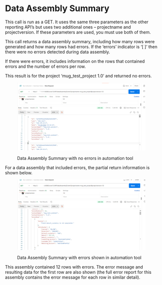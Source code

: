 # Data Assembly Summary

This call is run as a GET.  It uses the same three parameters as the other reporting API’s but uses two additional ones – projectname and projectversion.  If these parameters are used, you must use both of them.&#x20;

&#x20;This call returns a data assembly summary, including how many rows were generated and how many rows had errors.  If the ‘errors’ indicator is ‘\[ ]’ then there were no errors detected during data assembly.

&#x20;If there were errors, it includes information on the rows that contained errors and the number of errors per row.

&#x20;This result is for the project ‘mug\_test\_project 1.0’ and returned no errors.

&#x20;

<figure><img src="../../../../../.gitbook/assets/image (59).png" alt=""><figcaption><p>Data Assembly Summary with no errors in automation tool</p></figcaption></figure>

&#x20;For a data assembly that included errors, the partial return information is shown below.

&#x20;

<figure><img src="../../../../../.gitbook/assets/image (60).png" alt=""><figcaption><p>Data Assembly Summary with errors shown in automation tool</p></figcaption></figure>

&#x20;This assembly contained 12 rows with errors.  The error message and resulting data for the first row are also shown (the full error report for this assembly contains the error message for each row in similar detail).
